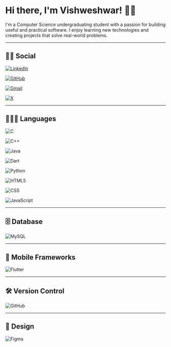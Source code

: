 # Hi there, I'm Vishweshwar! 👋🏻

I'm a Computer Science undergraduating student with a passion for building useful and practical software. I enjoy learning new technologies and creating projects that solve real-world problems.

---

## 🧑🏻 Social
[![LinkedIn](https://img.shields.io/badge/LinkedIn-0A66C2?style=for-the-badge&logo=linkedin&logoColor=white)](https://www.linkedin.com/in/vishweshwar-waychal/)

[![GitHub](https://img.shields.io/badge/GitHub-333?style=for-the-badge&logo=github&logoColor=white)](https://github.com/vishweshwar-waychal/)

[![Gmail](https://img.shields.io/badge/Gmail-D14836?style=for-the-badge&logo=gmail&logoColor=white)](mailto:vishweshwar.w25@gmail.com)

[![X](https://img.shields.io/badge/X-000000?style=for-the-badge&logo=x&logoColor=white)](https://x.com/VishweshwarW)

---

## 🧑🏻‍💻 Languages
![C](https://img.shields.io/badge/C-00599C?style=for-the-badge&logo=c&logoColor=white)

![C++](https://img.shields.io/badge/C++-004482?style=for-the-badge&logo=cplusplus&logoColor=white)

![Java](https://img.shields.io/badge/Java-%23ED8B00.svg?style=for-the-badge&logo=java&logoColor=white)

![Dart](https://img.shields.io/badge/Dart-0175C2?style=for-the-badge&logo=dart&logoColor=white)

![Python](https://img.shields.io/badge/Python-3670A0?style=for-the-badge&logo=python&logoColor=white)

![HTML5](https://img.shields.io/badge/HTML5-E34F26?style=for-the-badge&logo=html5&logoColor=white)

![CSS](https://img.shields.io/badge/CSS-1572B6?style=for-the-badge&logo=css&logoColor=white)

![JavaScript](https://img.shields.io/badge/JavaScript-F7DF1E?style=for-the-badge&logo=javascript&logoColor=black)

---

## 🗄️ Database
![MySQL](https://img.shields.io/badge/MySQL-00758F?style=for-the-badge&logo=mysql&logoColor=white)

---

## 📱 Mobile Frameworks
![Flutter](https://img.shields.io/badge/Flutter-02569B?style=for-the-badge&logo=flutter&logoColor=white)

---

## 🛠 Version Control
![GitHub](https://img.shields.io/badge/GitHub-181717?style=for-the-badge&logo=github&logoColor=white)

---

## 🎨 Design
![Figma](https://img.shields.io/badge/Figma-F24E1E?style=for-the-badge&logo=figma&logoColor=white)
